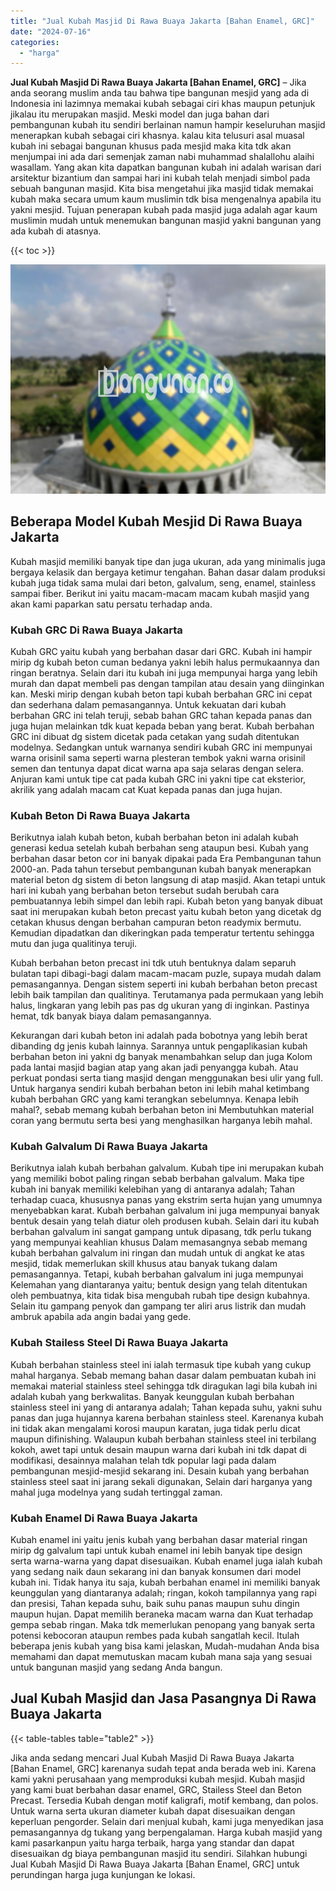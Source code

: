 ```yaml
---
title: "Jual Kubah Masjid Di Rawa Buaya Jakarta [Bahan Enamel, GRC]"
date: "2024-07-16"
categories: 
  - "harga"
---
```


**Jual Kubah Masjid Di Rawa Buaya Jakarta \[Bahan Enamel, GRC\]** – Jika anda seorang muslim anda tau bahwa tipe bangunan mesjid yang ada di Indonesia ini lazimnya memakai kubah sebagai ciri khas maupun petunjuk jikalau itu merupakan masjid. Meski model dan juga bahan dari pembangunan kubah itu sendiri berlainan namun hampir keseluruhan masjid menerapkan kubah sebagai ciri khasnya. kalau kita telusuri asal muasal kubah ini sebagai bangunan khusus pada mesjid maka kita tdk akan menjumpai ini ada dari semenjak zaman nabi muhammad shalallohu alaihi wasallam. Yang akan kita dapatkan bangunan kubah ini adalah warisan dari arsitektur bizantium dan sampai hari ini kubah telah menjadi simbol pada sebuah bangunan masjid. Kita bisa mengetahui jika masjid tidak memakai kubah maka secara umum kaum muslimin tdk bisa mengenalnya apabila itu yakni mesjid. Tujuan penerapan kubah pada masjid juga adalah agar kaum muslimin mudah untuk menemukan bangunan masjid yakni bangunan yang ada kubah di atasnya.

{{< toc >}}

![Jual Kubah Masjid Di Rawa Buaya Jakarta [Bahan Enamel, GRC]](/images/jual-kubah-masjid-27.png)

## Beberapa Model Kubah Mesjid Di Rawa Buaya Jakarta

Kubah masjid memiliki banyak tipe dan juga ukuran, ada yang minimalis juga bergaya kelasik dan bergaya ketimur tengahan. Bahan dasar dalam produksi kubah juga tidak sama mulai dari beton, galvalum, seng, enamel, stainless sampai fiber. Berikut ini yaitu macam-macam macam kubah masjid yang akan kami paparkan satu persatu terhadap anda.

### Kubah GRC Di Rawa Buaya Jakarta

Kubah GRC yaitu kubah yang berbahan dasar dari GRC. Kubah ini hampir mirip dg kubah beton cuman bedanya yakni lebih halus permukaannya dan ringan beratnya. Selain dari itu kubah ini juga mempunyai harga yang lebih murah dan dapat membeli pas dengan tampilan atau desain yang diinginkan kan. Meski mirip dengan kubah beton tapi kubah berbahan GRC ini cepat dan sederhana dalam pemasangannya. Untuk kekuatan dari kubah berbahan GRC ini telah teruji, sebab bahan GRC tahan kepada panas dan juga hujan melainkan tdk kuat kepada beban yang berat. Kubah berbahan GRC ini dibuat dg sistem dicetak pada cetakan yang sudah ditentukan modelnya. Sedangkan untuk warnanya sendiri kubah GRC ini mempunyai warna orisinil sama seperti warna plesteran tembok yakni warna orisinil semen dan tentunya dapat dicat warna apa saja selaras dengan selera. Anjuran kami untuk tipe cat pada kubah GRC ini yakni tipe cat eksterior, akrilik yang adalah macam cat Kuat kepada panas dan juga hujan.

### Kubah Beton Di Rawa Buaya Jakarta

Berikutnya ialah kubah beton, kubah berbahan beton ini adalah kubah generasi kedua setelah kubah berbahan seng ataupun besi. Kubah yang berbahan dasar beton cor ini banyak dipakai pada Era Pembangunan tahun 2000-an. Pada tahun tersebut pembangunan kubah banyak menerapkan material beton dg sistem di beton langsung di atap masjid. Akan tetapi untuk hari ini kubah yang berbahan beton tersebut sudah berubah cara pembuatannya lebih simpel dan lebih rapi. Kubah beton yang banyak dibuat saat ini merupakan kubah beton precast yaitu kubah beton yang dicetak dg cetakan khusus dengan berbahan campuran beton readymix bermutu. Kemudian dipadatkan dan dikeringkan pada temperatur tertentu sehingga mutu dan juga qualitinya teruji.

Kubah berbahan beton precast ini tdk utuh bentuknya dalam separuh bulatan tapi dibagi-bagi dalam macam-macam puzle, supaya mudah dalam pemasangannya. Dengan sistem seperti ini kubah berbahan beton precast lebih baik tampilan dan qualitinya. Terutamanya pada permukaan yang lebih halus, lingkaran yang lebih pas pas dg ukuran yang di inginkan. Pastinya hemat, tdk banyak biaya dalam pemasangannya.

Kekurangan dari kubah beton ini adalah pada bobotnya yang lebih berat dibanding dg jenis kubah lainnya. Sarannya untuk pengaplikasian kubah berbahan beton ini yakni dg banyak menambahkan selup dan juga Kolom pada lantai masjid bagian atap yang akan jadi penyangga kubah. Atau perkuat pondasi serta tiang masjid dengan menggunakan besi ulir yang full. Untuk harganya sendiri kubah berbahan beton ini lebih mahal ketimbang kubah berbahan GRC yang kami terangkan sebelumnya. Kenapa lebih mahal?, sebab memang kubah berbahan beton ini Membutuhkan material coran yang bermutu serta besi yang menghasilkan harganya lebih mahal.

### Kubah Galvalum Di Rawa Buaya Jakarta

Berikutnya ialah kubah berbahan galvalum. Kubah tipe ini merupakan kubah yang memiliki bobot paling ringan sebab berbahan galvalum. Maka tipe kubah ini banyak memiliki kelebihan yang di antaranya adalah; Tahan terhadap cuaca, khususnya panas yang ekstrim serta hujan yang umumnya menyebabkan karat. Kubah berbahan galvalum ini juga mempunyai banyak bentuk desain yang telah diatur oleh produsen kubah. Selain dari itu kubah berbahan galvalum ini sangat gampang untuk dipasang, tdk perlu tukang yang mempunyai keahlian khusus Dalam memasangnya sebab memang kubah berbahan galvalum ini ringan dan mudah untuk di angkat ke atas mesjid, tidak memerlukan skill khusus atau banyak tukang dalam pemasangannya. Tetapi, kubah berbahan galvalum ini juga mempunyai Kelemahan yang diantaranya yaitu; bentuk design yang telah ditentukan oleh pembuatnya, kita tidak bisa mengubah rubah tipe design kubahnya. Selain itu gampang penyok dan gampang ter aliri arus listrik dan mudah ambruk apabila ada angin badai yang gede.

### Kubah Stailess Steel Di Rawa Buaya Jakarta

Kubah berbahan stainless steel ini ialah termasuk tipe kubah yang cukup mahal harganya. Sebab memang bahan dasar dalam pembuatan kubah ini memakai material stainless steel sehingga tdk diragukan lagi bila kubah ini adalah kubah yang berkwalitas. Banyak keunggulan kubah berbahan stainless steel ini yang di antaranya adalah; Tahan kepada suhu, yakni suhu panas dan juga hujannya karena berbahan stainless steel. Karenanya kubah ini tidak akan mengalami korosi maupun karatan, juga tidak perlu dicat maupun difinishing. Walaupun kubah berbahan stainless steel ini terbilang kokoh, awet tapi untuk desain maupun warna dari kubah ini tdk dapat di modifikasi, desainnya malahan telah tdk popular lagi pada dalam pembangunan mesjid-mesjid sekarang ini. Desain kubah yang berbahan stainless steel saat ini jarang sekali digunakan, Selain dari harganya yang mahal juga modelnya yang sudah tertinggal zaman.

### Kubah Enamel Di Rawa Buaya Jakarta

Kubah enamel ini yaitu jenis kubah yang berbahan dasar material ringan mirip dg galvalum tapi untuk kubah enamel ini lebih banyak tipe design serta warna-warna yang dapat disesuaikan. Kubah enamel juga ialah kubah yang sedang naik daun sekarang ini dan banyak konsumen dari model kubah ini. Tidak hanya itu saja, kubah berbahan enamel ini memiliki banyak keunggulan yang diantaranya adalah; ringan, kokoh tampilannya yang rapi dan presisi, Tahan kepada suhu, baik suhu panas maupun suhu dingin maupun hujan. Dapat memilih beraneka macam warna dan Kuat terhadap gempa sebab ringan. Maka tdk memerlukan penopang yang banyak serta potensi kebocoran ataupun rembes pada kubah sangatlah kecil. Itulah beberapa jenis kubah yang bisa kami jelaskan, Mudah-mudahan Anda bisa memahami dan dapat memutuskan macam kubah mana saja yang sesuai untuk bangunan masjid yang sedang Anda bangun.

## Jual Kubah Masjid dan Jasa Pasangnya Di Rawa Buaya Jakarta

{{< table-tables table="table2" >}}

Jika anda sedang mencari Jual Kubah Masjid Di Rawa Buaya Jakarta \[Bahan Enamel, GRC\] karenanya sudah tepat anda berada web ini. Karena kami yakni perusahaan yang memproduksi kubah mesjid. Kubah masjid yang kami buat berbahan dasar enamel, GRC, Stailess Steel dan Beton Precast. Tersedia Kubah dengan motif kaligrafi, motif kembang, dan polos. Untuk warna serta ukuran diameter kubah dapat disesuaikan dengan keperluan pengorder. Selain dari menjual kubah, kami juga menyedikan jasa pemasangannya dg tukang yang berpengalaman. Harga kubah masjid yang kami pasarkanpun yaitu harga terbaik, harga yang standar dan dapat disesuaikan dg biaya pembangunan masjid itu sendiri. Silahkan hubungi Jual Kubah Masjid Di Rawa Buaya Jakarta \[Bahan Enamel, GRC\] untuk perundingan harga juga kunjungan ke lokasi.
